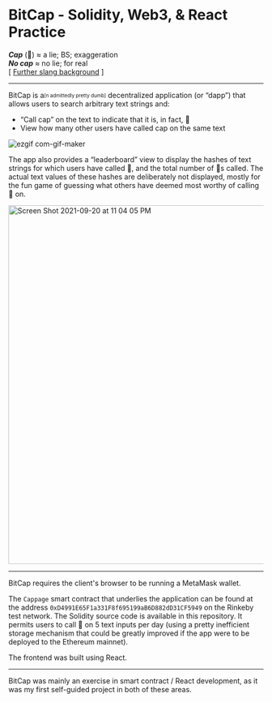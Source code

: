 # BitCap - Solidity, Web3, & React Practice

**_Cap_** (🧢) ≈ a lie; BS; exaggeration   
**_No cap_** ≈ no lie; for real  
[ [Further slang background](https://thisinterestsme.com/blue-cap-emoji/) ]

---  

BitCap is a<sub><sup>\[n admittedly pretty dumb\]</sup></sub> decentralized application (or “dapp”) that allows users to search arbitrary text strings and:  
- “Call cap” on the text to indicate that it is, in fact, 🧢  
- View how many other users have called cap on the same text   


![ezgif com-gif-maker](https://user-images.githubusercontent.com/50077908/134106163-ba91f374-d890-4e45-9998-eb509553b9d2.gif)  


The app also provides a “leaderboard” view to display the hashes of text strings for which users have called 🧢, and the total number of 🧢s called. The actual text values of these hashes are deliberately not displayed, mostly for the fun game of guessing what others have deemed most worthy of calling 🧢 on.   


<img width="708" alt="Screen Shot 2021-09-20 at 11 04 05 PM" src="https://user-images.githubusercontent.com/50077908/134105710-42554278-dc5d-4d1a-9b62-4601fb661335.png">  

---  

BitCap requires the client's browser to be running a MetaMask wallet.  

The `Cappage` smart contract that underlies the application can be found at the address `0xD4991E65F1a331F8f695199aB6D882dD31CF5949` on the Rinkeby test network. The Solidity source code is available in this repository. It permits users to call 🧢 on 5 text inputs per day (using a pretty inefficient storage mechanism that could be greatly improved if the app were to be deployed to the Ethereum mainnet). 

The frontend was built using React.

---  

BitCap was mainly an exercise in smart contract / React development, as it was my first self-guided project in both of these areas. 
